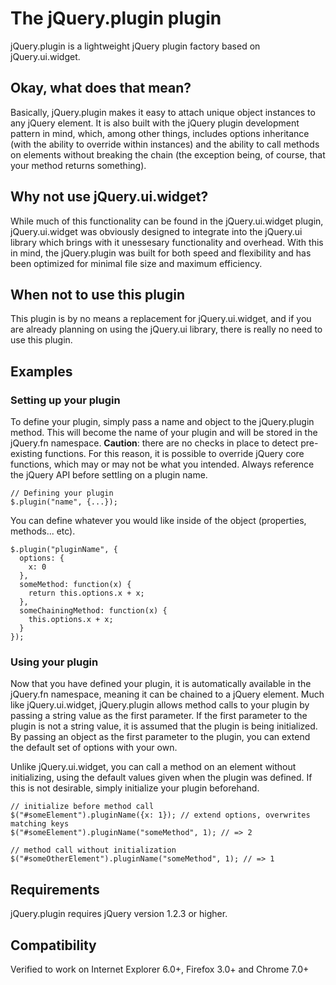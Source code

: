 # The jQuery.plugin plugin

jQuery.plugin is a lightweight jQuery plugin factory based on jQuery.ui.widget.

## Okay, what does that mean?

Basically, jQuery.plugin makes it easy to attach unique object instances to any jQuery element. It is also built with the jQuery
plugin development pattern in mind, which, among other things, includes options inheritance (with the ability to override
within instances) and the ability to call methods on elements without breaking the chain (the exception being, of
course, that your method returns something).

## Why not use jQuery.ui.widget?

While much of this functionality can be found in the jQuery.ui.widget plugin, jQuery.ui.widget was obviously designed to 
integrate into the jQuery.ui library which brings with it unessesary functionality and overhead. With this in mind, the 
jQuery.plugin was built for both speed and flexibility and has been optimized for minimal file size and maximum efficiency.

## When not to use this plugin

This plugin is by no means a replacement for jQuery.ui.widget, and if you are already planning on using the jQuery.ui
library, there is really no need to use this plugin.

## Examples

### Setting up your plugin

To define your plugin, simply pass a name and object to the jQuery.plugin method. This will become the name of your
plugin and will be stored in the jQuery.fn namespace. __Caution__: there are no checks in place to detect pre-existing
functions. For this reason, it is possible to override jQuery core functions, which may or may not be what you intended.
Always reference the jQuery API before settling on a plugin name.

    // Defining your plugin
    $.plugin("name", {...});

You can define whatever you would like inside of the object (properties, methods... etc).

    $.plugin("pluginName", {
      options: {
        x: 0
      },
      someMethod: function(x) {
        return this.options.x + x;
      },
      someChainingMethod: function(x) {
        this.options.x + x;
      }
    });

### Using your plugin

Now that you have defined your plugin, it is automatically available in the jQuery.fn namespace, meaning it can be
chained to a jQuery element. Much like jQuery.ui.widget, jQuery.plugin allows method calls to your plugin by passing a
string value as the first parameter.  If the first parameter to the plugin is not a string value, it is assumed that the
plugin is being initialized.  By passing an object as the first parameter to the plugin, you can extend the default set
of options with your own.

Unlike jQuery.ui.widget, you can call a method on an element without initializing, using the default values given when
the plugin was defined. If this is not desirable, simply initialize your plugin beforehand.

    // initialize before method call
    $("#someElement").pluginName({x: 1}); // extend options, overwrites matching keys
    $("#someElement").pluginName("someMethod", 1); // => 2

    // method call without initialization
    $("#someOtherElement").pluginName("someMethod", 1); // => 1

## Requirements

jQuery.plugin requires jQuery version 1.2.3 or higher.

## Compatibility

Verified to work on Internet Explorer 6.0+, Firefox 3.0+ and Chrome 7.0+
